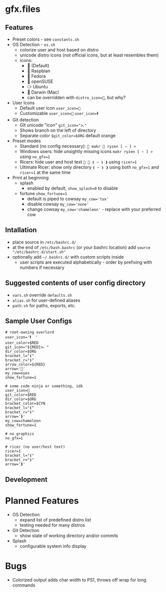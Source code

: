 # gfx.files

## Features
- Preset colors - see `constants.sh`
- OS Detection - `os.sh`
    - colorize user and host based on distro
    - unicode distro icons (not official icons, but at least resembles them)
    - icons:
        - 🐧 (Default)
        - 🍓 Raspbian
        - 🎩 Fedora
        - 🦎 openSUSE
        - ⧂ Ubuntu
        -  Darwin (Mac)
        - can be overridden with `distro_icon=🐧`, but why?
- User Icons
    - Default user icon `user_icon=👤`
    - Customizable `user_icon=🥷` `user_icon=🕴`
- Git detection
    - Git unicode "icon" `git_icon="⋋"`
    - Shows branch on the left of directory
    - Separate color `$git_color=$ORG` default orange
- Preset modes
    - Standard (no config necessary): `👤 makr 🦎 ryzen [ ~ ] >`
    - Windows users: hide unsightly missing icons `makr ryzen [ ~ ] >` using `no_gfx=1`
    - Ricers: hide user and host text `🥷 🦎 ⦗ ~ ⦘ ❱` using `ricer=1`
    - Ultimate Ricer: show only directory `⦗ ~ ⦘ ❱` using both `no_gfx=1` and `ricer=1` at the same time
- Print at beginning
    - splash
        - enabled by default, `show_splash=0` to disable
    - fortune `show_fortune=1`
        - default is piped to cowsay `my_cow='tux'`
        - disable cowsay `my_cow='none'`
        - change cowsay `my_cow='chameleon'` - replace with your preferred cow

## Intallation
- place source in `/etc/bashrc.d/`
- at the end of `/etc/bash.bashrc` (or your bashrc location) add `source "/etc/bashrc.d/start.sh"`
- optionally add `~/.bashrc.d/` with custom scripts inside
    - user scripts are executed alphabetically - order by prefixing with numbers if necessary

## Suggested contents of user config directory
- `vars.sh` override `defaults.sh`
- `alias.sh` for user-defined aliases
- `path.sh` for paths, exports, etc.

## Sample User Configs
```root
# root-owning overlord
user_icon='🕴  '
user_color=$RED
git_icon="${RED}⋋ "
dir_color=$ORG
bracket_l="⦗"
bracket_r="⦘"
arrow_color=${RED}
arrow='🔑'
my_cow=eyes
show_fortune=1
```

```user
# some code ninja or something, idk
user_icon=🥷
git_color=$RED
dir_color=$ORG
bracket_color=$CYN
bracket_l="⦗"
bracket_r="⦘"
arrow='❱'
my_cow=chameleon
show_fortune=1
```

```safe
# no graphics
no_gfx=1
```

```ricer
# ricer (no user/host text)
ricer=1
bracket_l="⦗"
bracket_r="⦘"
arrow='❱'
```

## Development

# Planned Features
- OS Detection
    - expand list of predefined distro list
    - testing needed for many distros
- Git Detection
    - show state of working directory and/or commits
- Splash
    - configurable system info display

# Bugs
- Colorized output adds char width to PS1, throws off wrap for long commands
